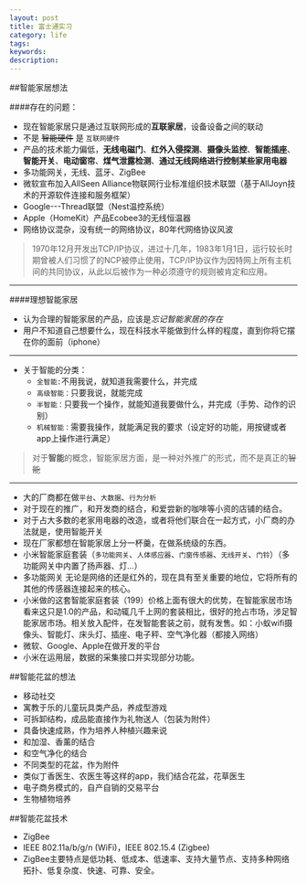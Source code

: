 ```yaml
---
layout: post
title: 富士通实习
category: life
tags: 
keywords: 
description: 
---
```


##智能家居想法

####存在的问题：
- 现在智能家居只是通过互联网形成的**互联家居**，设备设备之间的联动
- 不是 ~~智能硬件~~ 是 `互联网硬件`
- 产品的技术能力偏低，**无线电磁门**、**红外入侵探测**、**摄像头监控**、**智能插座**、**智能开关**、**电动窗帘**、**煤气泄露检测**、**通过无线网络进行控制某些家用电器**
- 多功能网关，无线、蓝牙、ZigBee
- 微软宣布加入AllSeen  Alliance物联网行业标准组织技术联盟（基于AllJoyn技术的开源软件连接和服务框架）
- Google---Thread联盟（Nest温控系统）
- Apple（HomeKit）产品Ecobee3的无线恒温器
- 网络协议混杂，没有统一的网络协议，80年代网络协议风波
>1970年12月开发出TCP/IP协议，进过十几年，1983年1月1日，运行较长时期曾被人们习惯了的NCP被停止使用，TCP/IP协议作为因特网上所有主机间的共同协议，从此以后被作为一种必须遵守的规则被肯定和应用。

------
####理想智能家居
- 认为合理的智能家居的产品，应该是*忘记智能家居的存在*
- 用户不知道自己想要什么，现在科技水平能做到什么样的程度，直到你将它摆在你的面前（iphone）

-----

- 关于智能的分类：
    - `全智能:`不用我说，就知道我需要什么，并完成
    - `高级智能：`只要我说，就能完成
    - `半智能：`只要我一个操作，就能知道我要做什么，并完成（手势、动作的识别）
    - `机械智能：`需要我操作，就能满足我的要求（设定好的功能，用按键或者app上操作进行满足）

>对于**智能**的概念，智能家居方面，是一种对外推广的形式，而不是真正的~~智能~~

------
- 大的厂商都在做`平台`、`大数据`、`行为分析`
- 对于现在的推广，和开发商的结合，和爱尝新的咖啡等小资的店铺的结合。
- 对于占大多数的老家用电器的改造，或者将他们联合在一起方式，小厂商的办法就是，使用智能开关
- 现在厂家都想在智能家居上分一杯羹，在做系统级的东西。
- 小米智能家庭套装（`多功能网关`、`人体感应器`、`门窗传感器`、`无线开关`、`门铃`）（多功能网关中内置了扬声器、灯...）
- 多功能网关  无论是网络的还是红外的，现在具有至关重要的地位，它将所有的其他的传感器连接起来的核心。
- 小米做的这套智能家庭套装（199）价格上面有很大的优势，在智能家居市场看来这只是1.0的产品，和动辄几千上网的套装相比，很好的抢占市场，涉足智能家居市场。相关放入配件，在发智能套装之前，就有发售。如：小蚁wifi摄像头、智能灯、床头灯、插座、电子秤、空气净化器（都接入网络）
- 微软、Google、Apple在做开发的平台
- 小米在运用层，数据的采集接口并实现部分功能。

##智能花盆的想法
- 移动社交
- 寓教于乐的儿童玩具类产品，养成型游戏
- 可拆卸结构，成品能直接作为礼物送人（包装为附件）
- 具备快速成熟，作为培养人种植兴趣来说
- 和加湿、香薰的结合
- 和空气净化的结合
- 不同类型的花盆，作为附件
- 类似丁香医生、农医生等这样的app，我们结合花盆，花草医生
- 电子商务模式的，自产自销的交易平台
- 生物植物培养

##智能花盆技术
- ZigBee
- IEEE 802.11a/b/g/n (WiFi)，IEEE 802.15.4 (Zigbee)
- ZigBee主要特点是低功耗、低成本、低速率、支持大量节点、支持多种网络拓扑、低复杂度、快速、可靠、安全。

